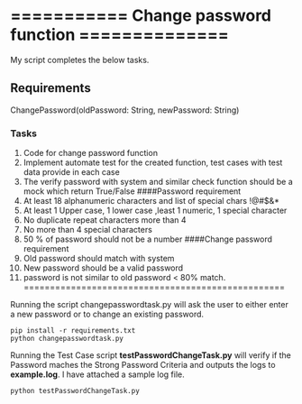 # =========== Change password function ==============

My script completes the below tasks.

## Requirements
ChangePassword(oldPassword: String, newPassword: String)
### Tasks
1. Code for change password function
2. Implement automate test for the created function, test cases with test data
provide in each case
3. The verify password with system and similar check function should be a mock
which return True/False
####Password requirement
1. At least 18 alphanumeric characters and list of special chars !@#$&*
2. At least 1 Upper case, 1 lower case ,least 1 numeric, 1 special character
3. No duplicate repeat characters more than 4
4. No more than 4 special characters
5. 50 % of password should not be a number
####Change password requirement
1. Old password should match with system
2. New password should be a valid password
3. password is not similar to old password < 80% match.
==================================================

Running the script changepasswordtask.py will ask the user to either enter a new password or to change an existing password.

```
pip install -r requirements.txt
python changepasswordtask.py

```

Running the Test Case script __testPasswordChangeTask.py__ will verify if the Password maches the Strong Password Criteria and outputs the logs to __example.log__. I have attached a sample log file.

```
python testPasswordChangeTask.py

```

